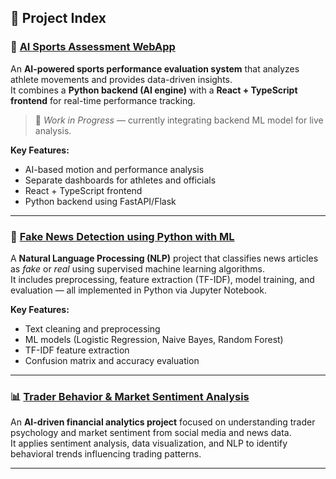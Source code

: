
## 📁 Project Index

### 🏅 [AI Sports Assessment WebApp](./AI%20Sports%20Assessment%20WebApp)
An **AI-powered sports performance evaluation system** that analyzes athlete movements and provides data-driven insights.  
It combines a **Python backend (AI engine)** with a **React + TypeScript frontend** for real-time performance tracking.  
> 🔧 *Work in Progress* — currently integrating backend ML model for live analysis.

**Key Features:**
- AI-based motion and performance analysis  
- Separate dashboards for athletes and officials  
- React + TypeScript frontend  
- Python backend using FastAPI/Flask  

---

### 📰 [Fake News Detection using Python with ML](./Fake%20News%20Detection%20using%20python%20with%20ML)
A **Natural Language Processing (NLP)** project that classifies news articles as *fake* or *real* using supervised machine learning algorithms.  
It includes preprocessing, feature extraction (TF-IDF), model training, and evaluation — all implemented in Python via Jupyter Notebook.

**Key Features:**
- Text cleaning and preprocessing  
- ML models (Logistic Regression, Naive Bayes, Random Forest)  
- TF-IDF feature extraction  
- Confusion matrix and accuracy evaluation  

---

### 📊 [Trader Behavior & Market Sentiment Analysis](./Trader%20Behavior%20%26%20Market%20Sentiment%20Analysis)
An **AI-driven financial analytics project** focused on understanding trader psychology and market sentiment from social media and news data.  
It applies sentiment analysis, data visualization, and NLP to identify behavioral trends influencing trading patterns.






---
